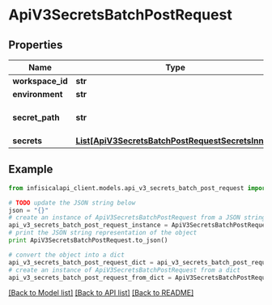# ApiV3SecretsBatchPostRequest


## Properties
Name | Type | Description | Notes
------------ | ------------- | ------------- | -------------
**workspace_id** | **str** |  | 
**environment** | **str** |  | 
**secret_path** | **str** |  | [optional] [default to '/']
**secrets** | [**List[ApiV3SecretsBatchPostRequestSecretsInner]**](ApiV3SecretsBatchPostRequestSecretsInner.md) |  | 

## Example

```python
from infisicalapi_client.models.api_v3_secrets_batch_post_request import ApiV3SecretsBatchPostRequest

# TODO update the JSON string below
json = "{}"
# create an instance of ApiV3SecretsBatchPostRequest from a JSON string
api_v3_secrets_batch_post_request_instance = ApiV3SecretsBatchPostRequest.from_json(json)
# print the JSON string representation of the object
print ApiV3SecretsBatchPostRequest.to_json()

# convert the object into a dict
api_v3_secrets_batch_post_request_dict = api_v3_secrets_batch_post_request_instance.to_dict()
# create an instance of ApiV3SecretsBatchPostRequest from a dict
api_v3_secrets_batch_post_request_from_dict = ApiV3SecretsBatchPostRequest.from_dict(api_v3_secrets_batch_post_request_dict)
```
[[Back to Model list]](../README.md#documentation-for-models) [[Back to API list]](../README.md#documentation-for-api-endpoints) [[Back to README]](../README.md)


